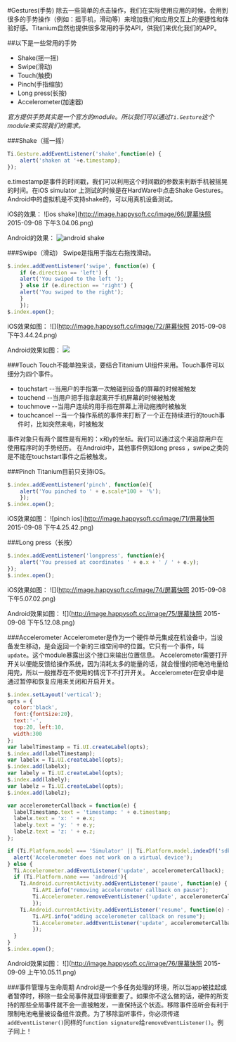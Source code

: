 #Gestures(手势)
除去一些简单的点击操作，我们在实际使用应用的时候，会用到很多的手势操作（例如：摇手机，滑动等）来增加我们和应用交互上的便捷性和体验好感。Titanium自然也提供很多常用的手势API，供我们来优化我们的APP。

##以下是一些常用的手势
+ Shake(摇一摇)
+ Swipe(滑动)
+ Touch(触摸)
+ Pinch(手指缩放)
+ Long press(长按)
+ Accelerometer(加速器)

*官方提供手势其实是一个官方的module。所以我们可以通过`Ti.Gesture`这个module来实现我们的需求。*

###Shake（摇一摇）
```javascript
Ti.Gesture.addEventListener('shake',function(e) {
    alert('shaken at '+e.timestamp);
});
```
e.timestamp是事件的时间戳，我们可以利用这个时间戳的参数来判断手机被摇晃的时间。在iOS simulator 上测试的时候是在HardWare中点击Shake Gestures。Android中的虚拟机是不支持shake的，可以用真机设备测试。

iOS的效果：
![ios shake](http://image.happysoft.cc/image/66/屏幕快照 2015-09-08 下午3.04.06.png)

Android的效果：
![android shake](http://image.happysoft.cc/image/67/1.pic_hd.jpg)

###Swipe（滑动）
Swipe是指用手指左右拖拽滑动。
```javascript
$.index.addEventListener('swipe', function(e) {
    if (e.direction == 'left') {
    alert('You swiped to the left ');
    } else if (e.direction == 'right') {
    alert('You swiped to the right');
    }
    });
$.index.open();
```

iOS效果如图：
![](http://image.happysoft.cc/image/72/屏幕快照 2015-09-08 下午3.44.24.png)

Android效果如图：
![](http://image.happysoft.cc/image/73/3.pic_hd.jpg)

###Touch
Touch不能单独来谈，要结合Titanium UI组件来用。Touch事件可以细分为四个事件。
+ touchstart --当用户的手指第一次触碰到设备的屏幕的时候被触发
+ touchend --当用户把手指拿起离开手机屏幕的时候被触发
+ touchmove --当用户连续的用手指在屏幕上滑动拖拽时被触发
+ touchcancel --当一个操作系统的事件来打断了一个正在持续进行的touch事件时，比如突然来电，时被触发

事件对象只有两个属性是有用的：x和y的坐标。我们可以通过这个来追踪用户在使用程序时的手势经历。
在Android中，其他事件例如long press ，swipe之类的是不能在touchstart事件之后被触发。

###Pinch
Titanium目前只支持iOS。
```javascript
$.index.addEventListener('pinch', function(e){
    alert('You pinched to ' + e.scale*100 + '%');
    });
$.index.open();
```
iOS效果如图：
![pinch ios](http://image.happysoft.cc/image/71/屏幕快照 2015-09-08 下午4.25.42.png)

###Long press（长按）
```javascript
$.index.addEventListener('longpress', function(e){
    alert('You pressed at coordinates ' + e.x + ' / ' + e.y);
});
$.index.open();
```

iOS效果如图：
![](http://image.happysoft.cc/image/74/屏幕快照 2015-09-08 下午5.07.02.png)

Android效果如图：
![](http://image.happysoft.cc/image/75/屏幕快照 2015-09-08 下午5.12.08.png)

###Accelerometer
Accelerometer是作为一个硬件单元集成在机设备中，当设备发生移动，是会返回一个新的三维空间中的位置。它只有一个事件，叫`update`。这个module暴露出这个接口来输出位置信息。
Accelerometer需要打开开关以便能反馈给操作系统，因为消耗太多的能量的话，就会慢慢的把电池电量给用完，所以一般推荐在不使用的情况下不打开开关。
Accelerometer在安卓中是通过暂停和恢复应用来关闭和开启开关。
```javascript
$.index.setLayout('vertical');
opts = {
  color:'black',
  font:{fontSize:20},
  text:'-',
  top:20, left:10,
  width:300
};
var labelTimestamp = Ti.UI.createLabel(opts);
$.index.add(labelTimestamp);
var labelx = Ti.UI.createLabel(opts);
$.index.add(labelx);
var labely = Ti.UI.createLabel(opts);
$.index.add(labely);
var labelz = Ti.UI.createLabel(opts);
$.index.add(labelz);

var accelerometerCallback = function(e) {
  labelTimestamp.text = 'timestamp: ' + e.timestamp;
  labelx.text = 'x: ' + e.x;
  labely.text = 'y: ' + e.y;
  labelz.text = 'z: ' + e.z;
};

if (Ti.Platform.model === 'Simulator' || Ti.Platform.model.indexOf('sdk') !== -1 ){
  alert('Accelerometer does not work on a virtual device');
} else {
  Ti.Accelerometer.addEventListener('update', accelerometerCallback);
  if (Ti.Platform.name === 'android'){
    Ti.Android.currentActivity.addEventListener('pause', function(e) {
        Ti.API.info("removing accelerometer callback on pause");
        Ti.Accelerometer.removeEventListener('update', accelerometerCallback);
        });
    Ti.Android.currentActivity.addEventListener('resume', function(e) {
        Ti.API.info("adding accelerometer callback on resume");
        Ti.Accelerometer.addEventListener('update', accelerometerCallback);
        });
  }
}
$.index.open();
```

Android效果如图：
![](http://image.happysoft.cc/image/76/屏幕快照 2015-09-09 上午10.05.11.png)

###事件管理与生命周期
Android是一个多任务处理的环境，所以当app被挂起或者暂停时，移除一些全局事件就显得很重要了。如果你不这么做的话，硬件的所支持的那些全局事件就不会一直被触发，一直保持这个状态。移除事件监听会有利于限制电池电量被设备组件浪费。为了移除监听事件，你必须传递`addEventListener()`同样的`function signature`给`removeEventListener()`。例子同上！


